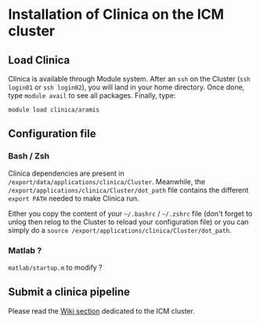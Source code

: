 # Installation of Clinica on the ICM cluster

## Load Clinica

Clinica is available through Module system.
After an `ssh` on the Cluster (`ssh login01` or `ssh login02`), you will land in your home directory.
Once done, type `module avail` to see all packages.
Finally, type:

```shell
module load clinica/aramis
```

## Configuration file

### Bash / Zsh

Clinica dependencies are present in `/export/data/applications/clinica/Cluster`.
Meanwhile, the `/export/applications/clinica/Cluster/dot_path` file contains the different `export PATH` needed to make Clinica run.

Either you copy the content of your `~/.bashrc` / `~/.zshrc` file (don't forget to unlog then relog to the Cluster to reload your configuration file) or you can simply do a `source /export/applications/clinica/Cluster/dot_path`.

### Matlab ?

`matlab/startup.m` to modify ?

## Submit a clinica pipeline

Please read the [Wiki section](https://wiki.icm-institute.org/display/SIKB/CLUSTER) dedicated to the ICM cluster.
